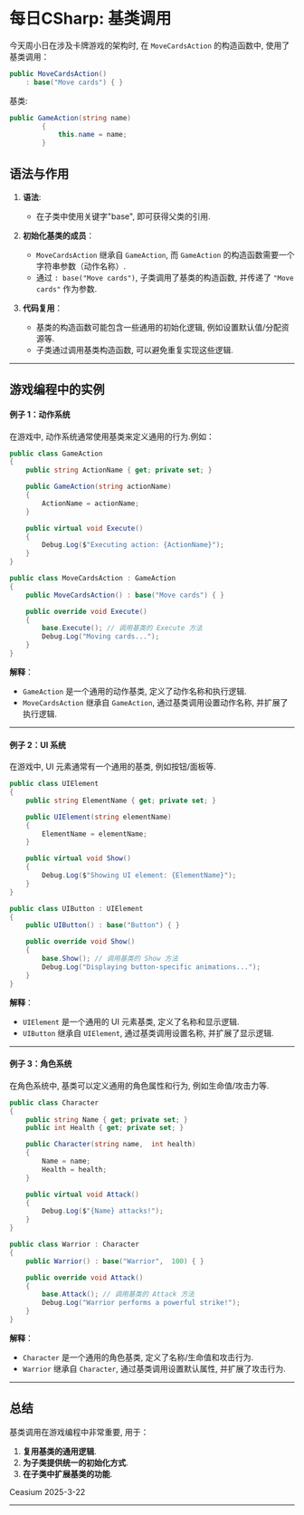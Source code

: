 # 每日CSharp: 基类调用

今天周小日在涉及卡牌游戏的架构时, 在 `MoveCardsAction` 的构造函数中, 使用了基类调用：

```csharp
public MoveCardsAction()
    : base("Move cards") { }
```

基类:
```cs
public GameAction(string name)
        {
            this.name = name;
        }
```
## 语法与作用
1. **语法**:
	- 在子类中使用关键字"base",  即可获得父类的引用.
	
2. **初始化基类的成员**：
   - `MoveCardsAction` 继承自 `GameAction`, 而 `GameAction` 的构造函数需要一个字符串参数（动作名称）.
   - 通过 `: base("Move cards")`, 子类调用了基类的构造函数, 并传递了 `"Move cards"` 作为参数.

2. **代码复用**：
   - 基类的构造函数可能包含一些通用的初始化逻辑, 例如设置默认值/分配资源等.
   - 子类通过调用基类构造函数, 可以避免重复实现这些逻辑.


---

## 游戏编程中的实例

#### **例子 1：动作系统**
在游戏中, 动作系统通常使用基类来定义通用的行为.例如：

```csharp
public class GameAction
{
    public string ActionName { get; private set; }

    public GameAction(string actionName)
    {
        ActionName = actionName;
    }

    public virtual void Execute()
    {
        Debug.Log($"Executing action: {ActionName}");
    }
}

public class MoveCardsAction : GameAction
{
    public MoveCardsAction() : base("Move cards") { }

    public override void Execute()
    {
        base.Execute(); // 调用基类的 Execute 方法
        Debug.Log("Moving cards...");
    }
}
```

**解释**：
- `GameAction` 是一个通用的动作基类, 定义了动作名称和执行逻辑.
- `MoveCardsAction` 继承自 `GameAction`, 通过基类调用设置动作名称, 并扩展了执行逻辑.

---

#### **例子 2：UI 系统**
在游戏中, UI 元素通常有一个通用的基类, 例如按钮/面板等.

```csharp
public class UIElement
{
    public string ElementName { get; private set; }

    public UIElement(string elementName)
    {
        ElementName = elementName;
    }

    public virtual void Show()
    {
        Debug.Log($"Showing UI element: {ElementName}");
    }
}

public class UIButton : UIElement
{
    public UIButton() : base("Button") { }

    public override void Show()
    {
        base.Show(); // 调用基类的 Show 方法
        Debug.Log("Displaying button-specific animations...");
    }
}
```

**解释**：
- `UIElement` 是一个通用的 UI 元素基类, 定义了名称和显示逻辑.
- `UIButton` 继承自 `UIElement`, 通过基类调用设置名称, 并扩展了显示逻辑.

---

#### **例子 3：角色系统**
在角色系统中, 基类可以定义通用的角色属性和行为, 例如生命值/攻击力等.

```csharp
public class Character
{
    public string Name { get; private set; }
    public int Health { get; private set; }

    public Character(string name,  int health)
    {
        Name = name;
        Health = health;
    }

    public virtual void Attack()
    {
        Debug.Log($"{Name} attacks!");
    }
}

public class Warrior : Character
{
    public Warrior() : base("Warrior",  100) { }

    public override void Attack()
    {
        base.Attack(); // 调用基类的 Attack 方法
        Debug.Log("Warrior performs a powerful strike!");
    }
}
```

**解释**：
- `Character` 是一个通用的角色基类, 定义了名称/生命值和攻击行为.
- `Warrior` 继承自 `Character`, 通过基类调用设置默认属性, 并扩展了攻击行为.

---

## 总结
基类调用在游戏编程中非常重要, 用于：
1. **复用基类的通用逻辑**.
2. **为子类提供统一的初始化方式**.
3. **在子类中扩展基类的功能**.

Ceasium 2025-3-22

---